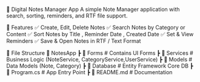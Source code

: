📒 Digital Notes Manager App
A simple Note Manager application with search, sorting, reminders, and RTF file support.

🚀 Features
✅ Create, Edit, Delete Notes
✅ Search Notes by Category or Content
✅ Sort Notes by Title , Reminder Date , Created Date 
✅ Set & View Reminders
✅ Save &  Open Notes in RTF / Text Format

📂 File Structure
📂 NotesApp
 ┣ 📂 Forms          # Contains UI Forms
 ┣ 📂 Services       # Business Logic (NoteService, CategoryService,UserService)
 ┣ 📂 Models         # Data Models (Note, Category)
 ┣ 📂 Database       # Entity Framework Core DB
 ┣ 📜 Program.cs     # App Entry Point
 ┣ 📜 README.md      # Documentation
 



